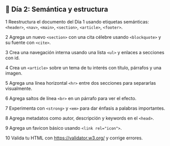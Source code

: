 ## 📅 Día 2: Semántica y estructura

1 Reestructura el documento del Día 1 usando etiquetas semánticas: ``<header>``, ``<nav>``, ``<main>``, ``<section>``, ``<article>``, ``<footer>``.

2 Agrega un nuevo ``<section>`` con una cita célebre usando ``<blockquote>`` y su fuente con ``<cite>``.

3 Crea una navegación interna usando una lista ``<ul>`` y enlaces a secciones con id.

4 Crea un ``<article>`` sobre un tema de tu interés con título, párrafos y una imagen.

5 Agrega una línea horizontal ``<hr>`` entre dos secciones para separarlas visualmente.

6 Agrega saltos de línea ``<br>`` en un párrafo para ver el efecto.

7 Experimenta con ``<strong>`` y ``<em>`` para dar énfasis a palabras importantes.

8 Agrega metadatos como autor, descripción y keywords en el ``<head>``.

9 Agrega un favicon básico usando ``<link rel="icon">``.

10 Valida tu HTML con https://validator.w3.org/ y corrige errores.